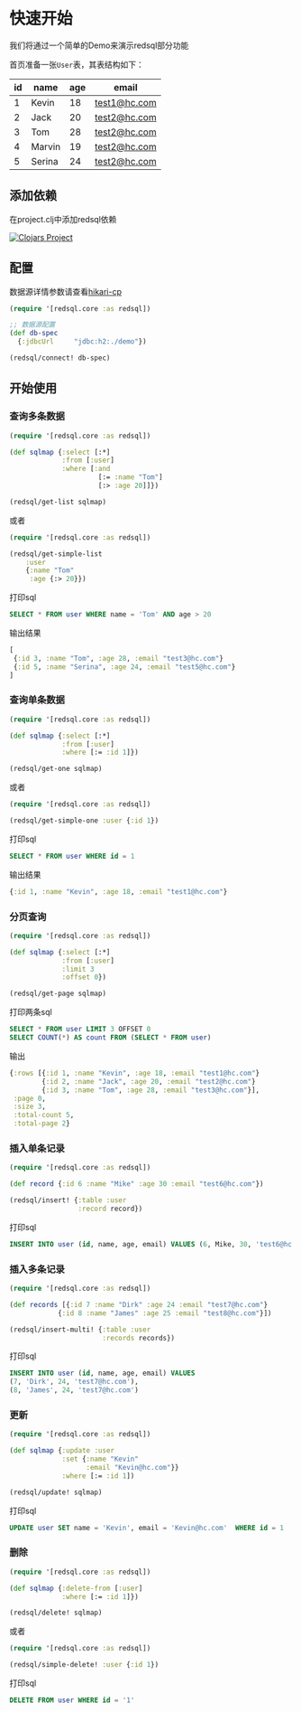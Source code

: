 # 快速开始

我们将通过一个简单的Demo来演示redsql部分功能

首页准备一张`User`表，其表结构如下：

| id | name   | age | email        |
|----|--------|-----|--------------|
| 1  | Kevin  | 18  | test1@hc.com |
| 2  | Jack   | 20  | test2@hc.com |
| 3  | Tom    | 28  | test2@hc.com |
| 4  | Marvin | 19  | test2@hc.com |
| 5  | Serina | 24  | test2@hc.com |

## 添加依赖
在project.clj中添加redsql依赖

[![Clojars Project](https://img.shields.io/clojars/v/org.clojars.redcreation/redsql.svg)](https://clojars.org/org.clojars.redcreation/redsql)

## 配置

数据源详情参数请查看[hikari-cp](https://github.com/brettwooldridge/HikariCP)

```clojure
(require '[redsql.core :as redsql])

;; 数据源配置
(def db-spec
  {:jdbcUrl     "jdbc:h2:./demo"})

(redsql/connect! db-spec)
```

## 开始使用

### 查询多条数据

```clojure
(require '[redsql.core :as redsql])

(def sqlmap {:select [:*]
             :from [:user]
             :where [:and
                      [:= :name "Tom"]
                      [:> :age 20]]})

(redsql/get-list sqlmap)
```

或者

```clojure
(require '[redsql.core :as redsql])

(redsql/get-simple-list
    :user
    {:name "Tom"
     :age {:> 20}})
```

打印sql

```sql
SELECT * FROM user WHERE name = 'Tom' AND age > 20
```

输出结果

```clojure
[
 {:id 3, :name "Tom", :age 28, :email "test3@hc.com"}
 {:id 5, :name "Serina", :age 24, :email "test5@hc.com"}
]
```

### 查询单条数据

```clojure
(require '[redsql.core :as redsql])

(def sqlmap {:select [:*]
             :from [:user]
             :where [:= :id 1]})

(redsql/get-one sqlmap)
```

或者

```clojure
(require '[redsql.core :as redsql])

(redsql/get-simple-one :user {:id 1})
```

打印sql

```sql
SELECT * FROM user WHERE id = 1
```

输出结果

```clojure
{:id 1, :name "Kevin", :age 18, :email "test1@hc.com"}
```

### 分页查询
```clojure
(require '[redsql.core :as redsql])

(def sqlmap {:select [:*]
             :from [:user]
             :limit 3
             :offset 0})

(redsql/get-page sqlmap)
```

打印两条sql

```sql
SELECT * FROM user LIMIT 3 OFFSET 0
SELECT COUNT(*) AS count FROM (SELECT * FROM user)
```

输出
```clojure
{:rows [{:id 1, :name "Kevin", :age 18, :email "test1@hc.com"}
        {:id 2, :name "Jack", :age 20, :email "test2@hc.com"}
        {:id 3, :name "Tom", :age 28, :email "test3@hc.com"}],
 :page 0,
 :size 3,
 :total-count 5,
 :total-page 2}
```

### 插入单条记录

```clojure
(require '[redsql.core :as redsql])

(def record {:id 6 :name "Mike" :age 30 :email "test6@hc.com"})

(redsql/insert! {:table :user
                 :record record})
```

打印sql

```sql
INSERT INTO user (id, name, age, email) VALUES (6, Mike, 30, 'test6@hc.com')
```

### 插入多条记录

```clojure
(require '[redsql.core :as redsql])

(def records [{:id 7 :name "Dirk" :age 24 :email "test7@hc.com"}
            {:id 8 :name "James" :age 25 :email "test8@hc.com"}])

(redsql/insert-multi! {:table :user
                       :records records})
```

打印sql

```sql
INSERT INTO user (id, name, age, email) VALUES
(7, 'Dirk', 24, 'test7@hc.com'),
(8, 'James', 24, 'test7@hc.com')

```

### 更新

```clojure
(require '[redsql.core :as redsql])

(def sqlmap {:update :user
             :set {:name "Kevin"
                   :email "Kevin@hc.com"}}
             :where [:= :id 1])

(redsql/update! sqlmap)
```

打印sql

```sql
UPDATE user SET name = 'Kevin', email = 'Kevin@hc.com'  WHERE id = 1
```

### 删除

```clojure
(require '[redsql.core :as redsql])

(def sqlmap {:delete-from [:user]
             :where [:= :id 1]})

(redsql/delete! sqlmap)
```

或者

```clojure
(require '[redsql.core :as redsql])

(redsql/simple-delete! :user {:id 1})
```

打印sql

```sql
DELETE FROM user WHERE id = '1' 
```
